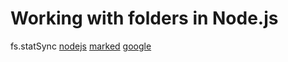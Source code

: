 # Working with folders in Node.js
fs.statSync
[nodejs](https://nodejs.dev/learn/working-with-folders-in-nodejs)
[marked](https://www.npmjs.com/package/marked)
[google](https://google.com)


